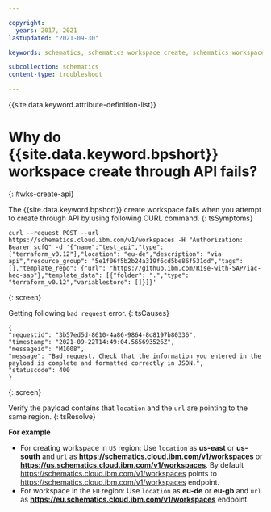 ```yaml
---

copyright:
  years: 2017, 2021
lastupdated: "2021-09-30"

keywords: schematics, schematics workspace create, schematics workspace create

subcollection: schematics
content-type: troubleshoot

---
```


{{site.data.keyword.attribute-definition-list}}



# Why do {{site.data.keyword.bpshort}} workspace create through API fails?
{: #wks-create-api}

The {{site.data.keyword.bpshort}} create workspace fails when you attempt to create through API by using following CURL command.
{: tsSymptoms}

```
curl --request POST --url https://schematics.cloud.ibm.com/v1/workspaces -H "Authorization: Bearer scfQ" -d '{"name":"test_api","type": ["terraform_v0.12"],"location": "eu-de","description": "via api","resource_group": "5e1f06f5b2b24a319f6cd5be86f531dd","tags": [],"template_repo": {"url": "https://github.ibm.com/Rise-with-SAP/iac-hec-sap"},"template_data": [{"folder": ".","type": "terraform_v0.12","variablestore": []}]}'
```
{: screen}

Getting following `bad request` error.
{: tsCauses}

```
{
"requestid": "3b57ed5d-8610-4a86-9864-8d8197b80336",
"timestamp": "2021-09-22T14:49:04.565693526Z",
"messageid": "M1008",
"message": "Bad request. Check that the information you entered in the payload is complete and formatted correctly in JSON.",
"statuscode": 400
}
```
{: screen}


Verify the payload contains that `location` and the `url` are  pointing to the same region.
{: tsResolve}

**For example**

- For creating workspace in `US` region: Use  `location` as **us-east** or **us-south** and `url` as **https://schematics.cloud.ibm.com/v1/workspaces** or **https://us.schematics.cloud.ibm.com/v1/workspaces**. By default https://schematics.cloud.ibm.com/v1/workspaces points to https://schematics.cloud.ibm.com/v1/workspaces endpoint.
- For workspace in the `EU` region: Use `location` as **eu-de** or **eu-gb** and `url` as **https://eu.schematics.cloud.ibm.com/v1/workspaces** endpoint.
